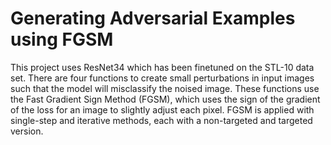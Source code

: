 # Generating Adversarial Examples using FGSM

This project uses ResNet34 which has been finetuned on the STL-10 data set. There are four functions to create small perturbations in input images such that the model will misclassify the noised image. These functions use the Fast Gradient Sign Method (FGSM), which uses the sign of the gradient of the loss for an image to slightly adjust each pixel. FGSM is applied with single-step and iterative methods, each with a non-targeted and targeted version. 
 
